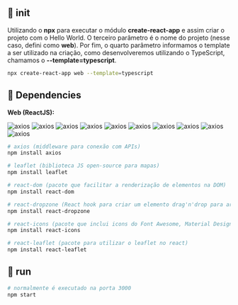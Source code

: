 ## :round_pushpin: init

Utilizando o **npx** para executar o módulo **create-react-app** e assim criar o projeto com o Hello World. O terceiro parâmetro é o nome do projeto (nesse caso, defini como **web**). Por fim, o quarto parâmetro informamos o template a ser utilizado na criação, como desenvolveremos utilizando o TypeScript, chamamos o **--template=typescript**.

```bash
npx create-react-app web --template=typescript
```
## :bookmark_tabs: Dependencies

**Web (ReactJS):**
  
<img alt="axios" src="https://img.shields.io/badge/axios-^0.19.2-blue" /> <img alt="axios" src="https://img.shields.io/badge/leaflet-^1.6.0-blue" /> <img alt="axios" src="https://img.shields.io/badge/react-^16.13.1-blue" /> <img alt="axios" src="https://img.shields.io/badge/react--dom-^16.13.1-blue" /> <img alt="axios" src="https://img.shields.io/badge/react--dropzone-^11.0.1-blue" /> <img alt="axios" src="https://img.shields.io/badge/react--icons-^3.10.0-blue" /> <img alt="axios" src="https://img.shields.io/badge/react--leaflet-^2.7.0-blue" /> <img alt="axios" src="https://img.shields.io/badge/react--router--dom-^5.2.0-blue" /> <img alt="axios" src="https://img.shields.io/badge/react--scripts-3.4.1-blue" /> <img alt="axios" src="https://img.shields.io/badge/typescript-^3.7.5-blue" />

```bash
# axios (middleware para conexão com APIs)
npm install axios

# leaflet (biblioteca JS open-source para mapas)
npm install leaflet

# react-dom (pacote que facilitar a renderização de elementos na DOM)
npm install react-dom

# react-dropzone (React hook para criar um elemento drag'n'drop para arquivos)
npm install react-dropzone

# react-icons (pacote que inclui icons do Font Awesome, Material Design Icons, Feather, etc)
npm install react-icons

# react-leaflet (pacote para utilizar o leaflet no react)
npm install react-leaflet
```

## :rocket: run

```bash
# normalmente é executado na porta 3000
npm start
```